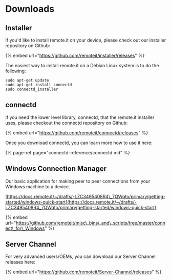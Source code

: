 # Downloads

## Installer

If you'd like to install remote.it on your device, please check out our installer repository on Github:

{% embed url="https://github.com/remoteit/installer/releases" %}

The easiest way to install remote.it on a Debian Linux system is to do the following:

```text
sudo apt-get update
sudo apt-get install connectd
sudo connectd_installer
```

## connectd

If you need the lower level library, connectd, that the remote.it installer uses, please checkout the connectd repository on Github:

{% embed url="https://github.com/remoteit/connectd/releases" %}

Once you download connectd, you can learn more how to use it here:

{% page-ref page="connectd-reference/connectd.md" %}

## Windows Connection Manager

Our basic application for making peer to peer connections from your Windows machine to a device.

[https://docs.remote.it/~/drafts/-LZC3495408R4\_7QWqto/primary/getting-started/windows-quick-start](https://docs.remote.it/~/drafts/-LZC3495408R4_7QWqto/primary/getting-started/windows-quick-start)

{% embed url="https://github.com/remoteit/misc\_bins\_and\_scripts/tree/master/connect\_for\_Windows" %}

## Server Channel

For very advanced users/OEMs, you can download our Server Channel releases here:

{% embed url="https://github.com/remoteit/Server-Channel/releases" %}



